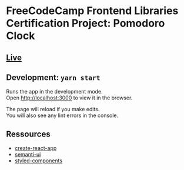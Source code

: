 # FreeCodeCamp Frontend Libraries Certification Project: Pomodoro Clock
## [Live]()
## Development: `yarn start`
Runs the app in the development mode.<br />
Open [http://localhost:3000](http://localhost:3000) to view it in the browser.

The page will reload if you make edits.<br />
You will also see any lint errors in the console.

## Ressources
- [create-react-app](https://github.com/facebook/create-react-app)
- [semanti-ui](https://react.semantic-ui.com/)
- [styled-components](https://styled-components.com/)
